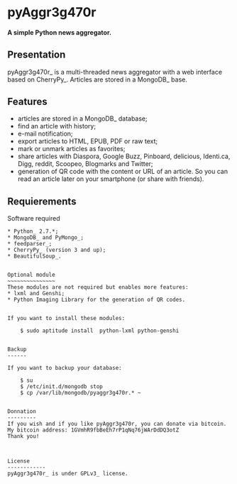 pyAggr3g470r
============

#### A simple Python news aggregator.

Presentation
------------
pyAggr3g470r_ is a multi-threaded news aggregator with a web interface
based on CherryPy_. Articles are stored in a MongoDB_ base.



Features
------------
* articles are stored in a MongoDB_ database;
* find an article with history;
* e-mail notification;
* export articles to HTML, EPUB, PDF or raw text;
* mark or unmark articles as favorites;
* share articles with Diaspora, Google Buzz, Pinboard, delicious, Identi.ca, Digg, reddit, Scoopeo, Blogmarks and Twitter;
* generation of QR code with the content or URL of an article. So you can read an article later on your smartphone (or share with friends).



Requierements
-------------
Software required
~~~~~~~~~~~~~~~~~
* Python_ 2.7.*;
* MongoDB_ and PyMongo_;
* feedparser_;
* CherryPy_ (version 3 and up);
* BeautifulSoup_.


Optional module
~~~~~~~~~~~~~~~
These modules are not required but enables more features:
* lxml and Genshi;
* Python Imaging Library for the generation of QR codes.


If you want to install these modules:

    $ sudo aptitude install  python-lxml python-genshi


Backup
------

If you want to backup your database:

    $ su
    $ /etc/init.d/mongodb stop
    $ cp /var/lib/mongodb/pyaggr3g470r.* ~


Donnation
---------
If you wish and if you like pyAggr3g470r, you can donate via bitcoin. My bitcoin address: 1GVmhR9fbBeEh7rP1qNq76jWArDdDQ3otZ
Thank you!



License
------------
pyAggr3g470r_ is under GPLv3_ license.

